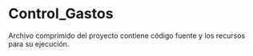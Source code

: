 # Control_Gastos
Archivo comprimido del proyecto contiene código fuente y los recursos para su ejecución.
